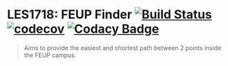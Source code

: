 # LES1718: FEUP Finder [![Build Status](https://travis-ci.com/ordepdev/LES1718-finder.svg?token=yJmC8DYmQ3gxwiHEB2wf&branch=master)](https://travis-ci.com/ordepdev/LES1718-finder) [![codecov](https://codecov.io/gh/ordepdev/LES1718-finder/branch/master/graph/badge.svg?token=4BOQHHa4Hk)](https://codecov.io/gh/ordepdev/LES1718-finder) [![Codacy Badge](https://api.codacy.com/project/badge/Grade/ee331492695f4740aab99b2f6c64f309)](https://www.codacy.com?utm_source=github.com&amp;utm_medium=referral&amp;utm_content=ordepdev/LES1718-finder&amp;utm_campaign=Badge_Grade)

> Aims to provide the easiest and shortest path between 2 points inside the FEUP campus.

